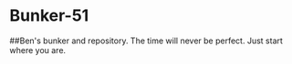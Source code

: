 # Bunker-51
##Ben's bunker and repository.
The time will never be perfect.
Just start where you are.  
